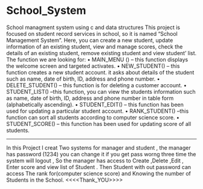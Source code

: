 # School_System
School managment system using c and data structures
This project is focused on student record services in school, so it is named “School Management System”. 
Here, you can create a new student, update information of an existing student, view and manage scores, check the details of an existing student, remove existing student and view student’ list. 
The function we are looking for: 
• MAIN_MENU () – this function displays the welcome screen and targeted activates. 
• NEW_STUDENT() – this function creates a new student account. it asks about details of the student such as name, date of birth, ID, address and phone number. 
• DELETE_STUDENT() – this function is for deleting a customer account. 
• STUDENT_LIST() –this function, you can view the students information such as name, date of birth, ID, address and phone number in table form (alphabetically ascending). 
• STUDENT_EDIT() – this function has been used for updating a particular student account. 
• RANK_STUDENT() –this function can sort all students according to computer science score. 
• STUDENT_SCORE() – this function has been used for updating score of all students. 
_______________________________________________________________________________________________________________
In this Project I creat Two systems for manager and student ,
the manager has password (1234) you can change it if you get pass worng three time the system will logout ,
So the manager has access to Create ,Delete ,Edit , Enter score and view list of Student .
Then Student with out password can access The rank for(computer science score) and Knowing the number of Students in the School.
<<<<Thank_YOU>>>>
    
